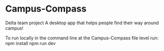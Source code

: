 # Campus-Compass
 Delta team project
 A desktop app that helps people find their way around campus!

To run locally in the command line at the Campus-Compass file level run:
npm install
npm run dev